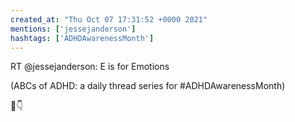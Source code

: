 ```yaml
---
created_at: "Thu Oct 07 17:31:52 +0000 2021"
mentions: ['jessejanderson']
hashtags: ['ADHDAwarenessMonth']
---
```


RT @jessejanderson: E is for Emotions

(ABCs of ADHD: a daily thread series for #ADHDAwarenessMonth)

🧵👇